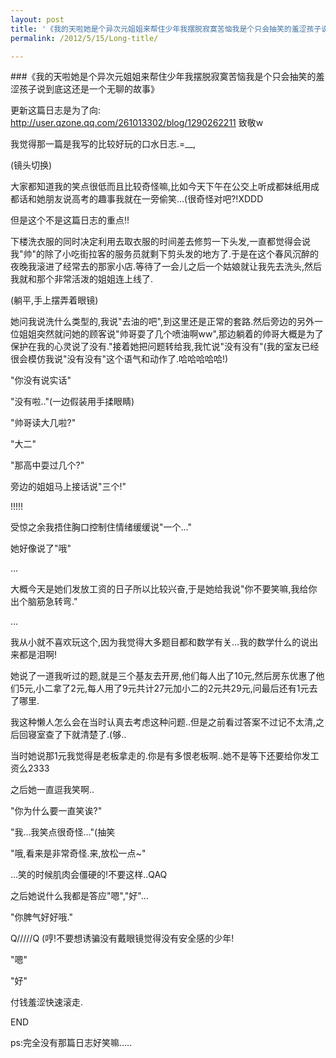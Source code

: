 ```yaml
---
layout: post
title: '《我的天啦她是个异次元姐姐来帮住少年我摆脱寂寞苦恼我是个只会抽笑的羞涩孩子说到底这还是一个无聊的故事》'
permalink: /2012/5/15/Long-title/

---
```


###《我的天啦她是个异次元姐姐来帮住少年我摆脱寂寞苦恼我是个只会抽笑的羞涩孩子说到底这还是一个无聊的故事》

更新这篇日志是为了向: http://user.qzone.qq.com/261013302/blog/1290262211 致敬w

我觉得那一篇是我写的比较好玩的口水日志.=__,

(镜头切换)

大家都知道我的笑点很低而且比较奇怪嘛,比如今天下午在公交上听成都妹纸用成都话和她朋友说高考的趣事我就在一旁偷笑…(很奇怪对吧?!XDDD

但是这个不是这篇日志的重点!!

下楼洗衣服的同时决定利用去取衣服的时间差去修剪一下头发,一直都觉得会说我"帅"的除了小吃街拉客的服务员就剩下剪头发的地方了.于是在这个春风沉醉的夜晚我滚进了经常去的那家小店.等待了一会儿之后一个姑娘就让我先去洗头,然后我就和那个非常活泼的姐姐连上线了.

(躺平,手上摆弄着眼镜)

她问我说洗什么类型的,我说"去油的吧",到这里还是正常的套路.然后旁边的另外一位姐姐突然就问她的顾客说"帅哥耍了几个喷油啊ww",那边躺着的帅哥大概是为了保护在我的心灵说了没有."接着她把问题转给我,我忙说"没有没有"(我的室友已经很会模仿我说"没有没有"这个语气和动作了.哈哈哈哈哈!)

"你没有说实话"

"没有啦.."(一边假装用手揉眼睛)

"帅哥读大几啦?"

"大二"

"那高中耍过几个?"

旁边的姐姐马上接话说"三个!"

!!!!!

受惊之余我捂住胸口控制住情绪缓缓说"一个…"

她好像说了"哦"

…

大概今天是她们发放工资的日子所以比较兴奋,于是她给我说"你不要笑嘛,我给你出个脑筋急转弯."

…

我从小就不喜欢玩这个,因为我觉得大多题目都和数学有关…我的数学什么的说出来都是泪啊!

她说了一道我听过的题,就是三个基友去开房,他们每人出了10元,然后房东优惠了他们5元,小二拿了2元,每人用了9元共计27元加小二的2元共29元,问最后还有1元去了哪里.

我这种懒人怎么会在当时认真去考虑这种问题..但是之前看过答案不过记不太清,之后回寝室查了下就清楚了.(够..

当时她说那1元我觉得是老板拿走的.你是有多恨老板啊..她不是等下还要给你发工资么2333

之后她一直逗我笑啊..

"你为什么要一直笑诶?"

"我…我笑点很奇怪…"(抽笑

"哦,看来是非常奇怪.来,放松一点~"

…笑的时候肌肉会僵硬的!不要这样..QAQ

之后她说什么我都是答应"嗯","好"…

"你脾气好好哦."

Q/////Q (哼!不要想诱骗没有戴眼镜觉得没有安全感的少年!

"嗯"

"好"

付钱羞涩快速滚走.

END

ps:完全没有那篇日志好笑嘛…..